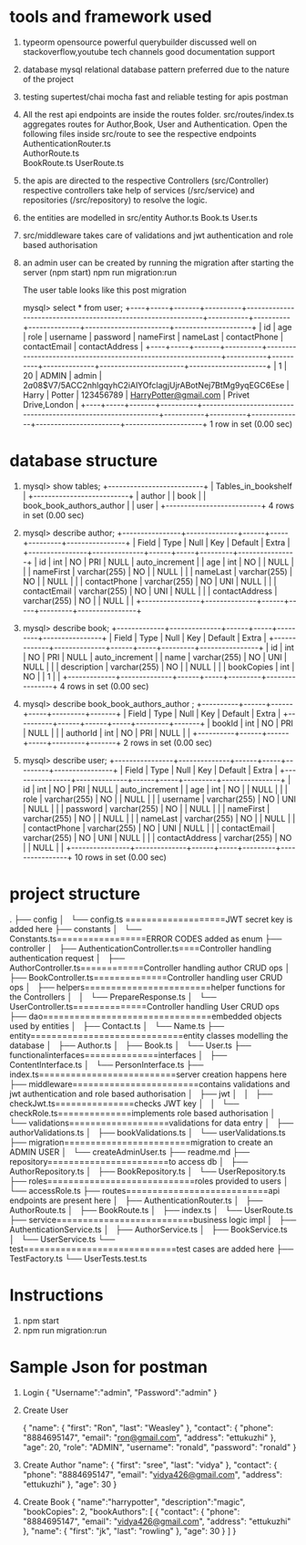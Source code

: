 # tools and framework used

1. typeorm
   opensource
   powerful querybuilder
   discussed well on stackoverflow,youtube tech channels
   good documentation support

2. database mysql
   relational database pattern preferred due to the nature of the project

3. testing
   supertest/chai mocha
   fast and reliable testing for apis
   postman

4. All the rest api endpoints are inside the routes folder.
   src/routes/index.ts aggregates routes for Author,Book, User and Authentication.
   Open the following files inside src/route to see the respective endpoints
   AuthenticationRouter.ts  
   AuthorRoute.ts  
   BookRoute.ts
   UserRoute.ts

5. the apis are directed to the respective Controllers (src/Controller)
   respective controllers take help of services (/src/service) and repositories (/src/repository) to resolve the logic.

6. the entities are modelled in src/entity
   Author.ts Book.ts User.ts

7. src/middleware takes care of validations and jwt authentication and role based authorisation

8. an admin user can be created by running the migration after starting the server (npm start)
   npm run migration:run

   The user table looks like this post migration

   mysql> select \* from user;
   +----+-----+-------+----------+--------------------------------------------------------------+-----------+----------+--------------+-----------------------+---------------------+
   | id | age | role | username | password | nameFirst | nameLast | contactPhone | contactEmail | contactAddress |
   +----+-----+-------+----------+--------------------------------------------------------------+-----------+----------+--------------+-----------------------+---------------------+
   | 1 | 20 | ADMIN | admin | $2a$08$V7/5ACC2nhlgqyhC2iAlYOfclagjUjrABotNej7BtMg9yqEGC6Ese | Harry | Potter | 123456789 | HarryPotter@gmail.com | Privet Drive,London |
   +----+-----+-------+----------+--------------------------------------------------------------+-----------+----------+--------------+-----------------------+---------------------+
   1 row in set (0.00 sec)

# database structure

1. mysql> show tables;
   +--------------------------+
   | Tables_in_bookshelf |
   +--------------------------+
   | author |
   | book |
   | book_book_authors_author |
   | user |
   +--------------------------+
   4 rows in set (0.00 sec)

2. mysql> describe author;
   +----------------+--------------+------+-----+---------+----------------+
   | Field | Type | Null | Key | Default | Extra |
   +----------------+--------------+------+-----+---------+----------------+
   | id | int | NO | PRI | NULL | auto_increment |
   | age | int | NO | | NULL | |
   | nameFirst | varchar(255) | NO | | NULL | |
   | nameLast | varchar(255) | NO | | NULL | |
   | contactPhone | varchar(255) | NO | UNI | NULL | |
   | contactEmail | varchar(255) | NO | UNI | NULL | |
   | contactAddress | varchar(255) | NO | | NULL | |
   +----------------+--------------+------+-----+---------+----------------+

3. mysql> describe book;
   +-------------+--------------+------+-----+---------+----------------+
   | Field | Type | Null | Key | Default | Extra |
   +-------------+--------------+------+-----+---------+----------------+
   | id | int | NO | PRI | NULL | auto_increment |
   | name | varchar(255) | NO | UNI | NULL | |
   | description | varchar(255) | NO | | NULL | |
   | bookCopies | int | NO | | 1 | |
   +-------------+--------------+------+-----+---------+----------------+
   4 rows in set (0.00 sec)

4. mysql> describe book_book_authors_author ;
   +----------+------+------+-----+---------+-------+
   | Field | Type | Null | Key | Default | Extra |
   +----------+------+------+-----+---------+-------+
   | bookId | int | NO | PRI | NULL | |
   | authorId | int | NO | PRI | NULL | |
   +----------+------+------+-----+---------+-------+
   2 rows in set (0.00 sec)

5. mysql> describe user;
   +----------------+--------------+------+-----+---------+----------------+
   | Field | Type | Null | Key | Default | Extra |
   +----------------+--------------+------+-----+---------+----------------+
   | id | int | NO | PRI | NULL | auto_increment |
   | age | int | NO | | NULL | |
   | role | varchar(255) | NO | | NULL | |
   | username | varchar(255) | NO | UNI | NULL | |
   | password | varchar(255) | NO | | NULL | |
   | nameFirst | varchar(255) | NO | | NULL | |
   | nameLast | varchar(255) | NO | | NULL | |
   | contactPhone | varchar(255) | NO | UNI | NULL | |
   | contactEmail | varchar(255) | NO | UNI | NULL | |
   | contactAddress | varchar(255) | NO | | NULL | |
   +----------------+--------------+------+-----+---------+----------------+
   10 rows in set (0.00 sec)

# project structure

.
├── config
│   └── config.ts ===================JWT secret key is added here
├── constants
│   └── Constants.ts=================ERROR CODES added as enum
├── controller
│   ├── AuthenticationController.ts====Controller handling authentication request
│   ├── AuthorController.ts============Controller handling author CRUD ops
│   ├── BookController.ts==============Controller handling user CRUD ops
│   ├── helpers========================helper functions for the Controllers
│   │   └── PrepareResponse.ts
│   └── UserController.ts==============Controller handling User CRUD ops
├── dao================================embedded objects used by entities
│   ├── Contact.ts
│   └── Name.ts
├── entity=============================entity classes modelling the database
│   ├── Author.ts
│   ├── Book.ts
│   └── User.ts
├── functionalinterfaces==============interfaces
│   ├── ContentInterface.ts
│   └── PersonInterface.ts
├── index.ts==========================server creation happens here
├── middleware========================contains validations and jwt authentication and role based authorisation
│   ├── jwt
│   │   ├── checkJwt.ts===============checks JWT key
│   │   └── checkRole.ts==============implements role based authorisation
│   └── validations===================validations for data entry
│   ├── authorValidations.ts
│   ├── bookValidations.ts
│   └── userValidations.ts
├── migration========================migration to create an ADMIN USER
│   └── createAdminUser.ts
├── readme.md
├── repository=======================to access db
│   ├── AuthorRepository.ts
│   ├── BookRepository.ts
│   └── UserRepository.ts
├── roles============================roles provided to users
│   └── accessRole.ts
├── routes===========================api endpoints are present here
│   ├── AuthenticationRouter.ts
│   ├── AuthorRoute.ts
│   ├── BookRoute.ts
│   ├── index.ts
│   └── UserRoute.ts
├── service==========================business logic impl
│   ├── AuthenticationService.ts
│   ├── AuthorService.ts
│   ├── BookService.ts
│   └── UserService.ts
└── test=============================test cases are added here
├── TestFactory.ts
└── UserTests.test.ts

# Instructions

1. npm start
2. npm run migration:run

# Sample Json for postman

1. Login
   {
   "Username":"admin",
   "Password":"admin"
   }
2. Create User

   {
   "name": {
   "first": "Ron",
   "last": "Weasley"
   },
   "contact": {
   "phone": "8884695147",
   "email": "ron@gmail.com",
   "address": "ettukuzhi"
   },
   "age": 20,
   "role": "ADMIN",
   "username": "ronald",
   "password": "ronald"
   }

3. Create Author
   "name": {
   "first": "sree",
   "last": "vidya"
   },
   "contact": {
   "phone": "8884695147",
   "email": "vidya426@gmail.com",
   "address": "ettukuzhi"
   },
   "age": 30
   }

4. Create Book
   { "name":"harrypotter",
   "description":"magic",
   "bookCopies": 2,
   "bookAuthors": [
   {
   "contact": {
   "phone": "8884695147",
   "email": "vidya426@gmail.com",
   "address": "ettukuzhi"
   },
   "name": {
   "first": "jk",
   "last": "rowling"
   },
   "age": 30
   }
   ]
   }
